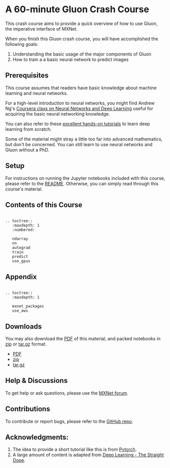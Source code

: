 # A 60-minute Gluon Crash Course

This crash course aims to provide a quick overview of how to use Gluon, the imperative interface of MXNet.

When you finish this Gluon crash course, you will have accomplished the following goals:

1. Understanding the basic usage of the major components of Gluon
2. How to train a a basic neural network to predict images


## Prerequisites
This course assumes that readers have basic knowledge about machine learning and neural networks.

For a high-level introduction to neural networks, you might find Andrew Ng's [Coursera class on Neural Networks and Deep Learning](https://www.coursera.org/learn/neural-networks-deep-learning) useful for acquiring the basic neural networking knowledge.

You can also refer to these
[excellent hands-on tutorials](http://gluon.mxnet.io/) to learn deep learning from scratch.

Some of the material might stray a little too far into advanced mathematics, but don't be concerned. You can still learn to use neural networks and Gluon without a PhD.

## Setup
For instructions on running the Jupyter notebooks included with this course, please refer to the [README](https://github.com/mli/gluon-crash-course/blob/master/README.md). Otherwise, you can simply read through this course's material.


## Contents of this Course

```eval_rst

.. toctree::
   :maxdepth: 1
   :numbered:

   ndarray
   nn
   autograd
   train
   predict
   use_gpus
```

## Appendix

```eval_rst

.. toctree::
   :maxdepth: 1

   mxnet_packages
   use_aws

```

## Downloads
You may also download the [PDF](gluon_crash_course.pdf) of this material, and packed
notebooks in [zip](gluon_crash_course.zip) or
[tar.gz](gluon_crash_course.tar.gz) format.
* [PDF](gluon_crash_course.pdf)
* [zip](gluon_crash_course.zip)
* [tar.gz](gluon_crash_course.tar.gz)


## Help & Discussions
To get help or ask questions, please use the [MXNet forum](https://discuss.mxnet.io/).


## Contributions
To contribute or report bugs, please refer to the [GitHub repo](https://github.com/mli/gluon-crash-course).


## Acknowledgments:
1. The idea to provide a short tutorial like this is from [Pytorch](http://pytorch.org/tutorials/beginner/deep_learning_60min_blitz.html).
1. A large amount of content is adapted from [Deep Learning - The Straight Dope](http://gluon.mxnet.io/).
